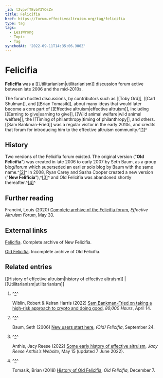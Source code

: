 ```yaml
---
_id: t2vpvfTBvbY3YQsZv
title: Felicifia
href: https://forum.effectivealtruism.org/tag/felicifia
type: tag
tags:
  - LessWrong
  - Topic
  - Tag
synchedAt: '2022-09-11T14:35:06.900Z'
---
```

# Felicifia

**Felicifia** was a [[Utilitarianism|utilitarianism]] discussion forum active between late 2006 and the mid-2010s.

The forum hosted discussions, by contributors such as [[Toby Ord]], [[Carl Shulman]], and [[Brian Tomasik]], about many ideas that would later become a core part of [[Effective altruism|effective altruism]], including [[Earning to give|earning to give]], [[Wild animal welfare|wild animal welfare]], the [[Timing of philanthropy|timing of philanthropy]], and others. [[Sam Bankman-Fried]] was a regular visitor in the early 2010s, and credits that forum for introducing him to the effective altruism community.^[\[1\]](#fn7zd7aqxs03w)^

History
-------

Two versions of the Felicifia forum existed. The original version ("**Old Felicifia**") was created in late 2006 to early 2007 by Seth Baum, as a group blog/forum which superseded an earlier solo blog by Baum with the same name.^[\[2\]](#fn70bw542i74j)^ In 2008, Ryan Carey and Sasha Cooper created a new version ("**New Felificia**"),^[\[3\]](#fn03rz2caowqw7)^ and Old Felicifia was abandoned shortly thereafter.^[\[4\]](#fn0liwld7ap1s)^

Further reading
---------------

Francini, Louis (2020) [Complete archive of the Felicifia forum](https://forum.effectivealtruism.org/posts/Qx9WMJfc7uCB6jsCJ/complete-archive-of-the-felicifia-forum), *Effective Altruism Forum*, May 30.

External links
--------------

[Felicifia](https://felicifia.github.io/forum/index.html). Complete archive of New Felicifia.

[Old Felicifia](https://oldfelicifia.org/). Incomplete archive of Old Felicifia.

Related entries
---------------

[[History of effective altruism|history of effective altruism]] | [[Utilitarianism|utilitarianism]]

1.  ^**[^](#fnref7zd7aqxs03w)**^
    
    Wiblin, Robert & Keiran Harris (2022) [Sam Bankman-Fried on taking a high-risk approach to crypto and doing good](https://80000hours.org/podcast/episodes/sam-bankman-fried-high-risk-approach-to-crypto-and-doing-good/), *80,000 Hours*, April 14.
    
2.  ^**[^](#fnref70bw542i74j)**^
    
    Baum, Seth (2006) [New users start here](https://web.archive.org/web/20070821002318/http://felicifia.blogspot.com:80/2006/09/new-users-start-here.html), *(Old) Felicifia*, September 24.
    
3.  ^**[^](#fnref03rz2caowqw7)**^
    
    Anthis, Jacy Reese (2022) [Some early history of effective altruism](https://jacyanthis.com/some-early-history-of-effective-altruism), *Jacy Reese Anthis’s Website*, May 15 (updated 7 June 2022).
    
4.  ^**[^](#fnref0liwld7ap1s)**^
    
    Tomasik, Brian (2018) [History of Old Felicifia](https://oldfelicifia.org/forum-history/), *Old Felicifia*, December 7.